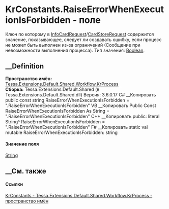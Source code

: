 # KrConstants.RaiseErrorWhenExecutionIsForbidden - поле
Ключ по которому в
[Info](P_Tessa_Cards_CardInfoStorageObject_Info.htm)[CardRequest](T_Tessa_Cards_CardRequest.htm)/[CardStoreRequest](T_Tessa_Cards_CardStoreRequest.htm)
содержится значение, показывающее, следует ли создавать ошибку, если процесс
не может быть выполнен из-за ограничений (Сообщение при невозможности
выполнения процесса). Тип значения:
[Boolean](https://learn.microsoft.com/dotnet/api/system.boolean).
## __Definition
 **Пространство имён:**
[Tessa.Extensions.Default.Shared.Workflow.KrProcess](N_Tessa_Extensions_Default_Shared_Workflow_KrProcess.htm)  
 **Сборка:** Tessa.Extensions.Default.Shared (в
Tessa.Extensions.Default.Shared.dll) Версия: 3.6.0.17
C# __Копировать
     public const string RaiseErrorWhenExecutionIsForbidden = ".RaiseErrorWhenExecutionIsForbidden"
VB __Копировать
     Public Const RaiseErrorWhenExecutionIsForbidden As String = ".RaiseErrorWhenExecutionIsForbidden"
C++ __Копировать
     public:
    literal String^ RaiseErrorWhenExecutionIsForbidden = ".RaiseErrorWhenExecutionIsForbidden"
F# __Копировать
     static val mutable RaiseErrorWhenExecutionIsForbidden: string
#### Значение поля
[String](https://learn.microsoft.com/dotnet/api/system.string)
##  __См. также
#### Ссылки
[KrConstants -
](T_Tessa_Extensions_Default_Shared_Workflow_KrProcess_KrConstants.htm)
[Tessa.Extensions.Default.Shared.Workflow.KrProcess - пространство
имён](N_Tessa_Extensions_Default_Shared_Workflow_KrProcess.htm)
